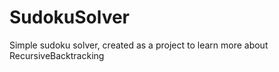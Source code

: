 # SudokuSolver
Simple sudoku solver, created as a project to learn more about RecursiveBacktracking
